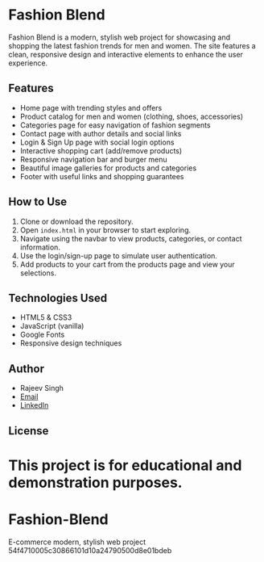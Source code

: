 # Fashion Blend

Fashion Blend is a modern, stylish web project for showcasing and shopping the latest fashion trends for men and women. The site features a clean, responsive design and interactive elements to enhance the user experience.

## Features
- Home page with trending styles and offers
- Product catalog for men and women (clothing, shoes, accessories)
- Categories page for easy navigation of fashion segments
- Contact page with author details and social links
- Login & Sign Up page with social login options
- Interactive shopping cart (add/remove products)
- Responsive navigation bar and burger menu
- Beautiful image galleries for products and categories
- Footer with useful links and shopping guarantees

## How to Use
1. Clone or download the repository.
2. Open `index.html` in your browser to start exploring.
3. Navigate using the navbar to view products, categories, or contact information.
4. Use the login/sign-up page to simulate user authentication.
5. Add products to your cart from the products page and view your selections.

## Technologies Used
- HTML5 & CSS3
- JavaScript (vanilla)
- Google Fonts
- Responsive design techniques

## Author
- Rajeev Singh
- [Email](mailto:singhrajeev2531@gmail.com)
- [LinkedIn](https://www.linkedin.com/in/rajeevsingh3108/)

## License
This project is for educational and demonstration purposes.
=======
# Fashion-Blend
E-commerce modern, stylish web project
54f4710005c30866101d10a24790500d8e01bdeb
